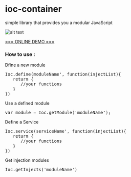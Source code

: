 # ioc-container
 simple library that provides you a modular JavaScript 
 
![alt text](http://s9.picofile.com/file/8328479284/ioc_container_view.jpg)


[=== ONLINE DEMO ===](http://htmlpreview.github.io/?https://github.com/abizebel/ioc-container/blob/master/index.html)

<h3>How to use :</h3>

<p>Dfine a new module</p> 
<pre>
Ioc.define(moduleName', function(injectList){
   return {
      //your functions
   }
})
</pre>

<p>Use a defined module</p> 
<pre>
var module = Ioc.getModule('moduleName');    
</pre>

<p>Define a Service</p> 
<pre>
Ioc.service(serviceName', function(injectList){
   return {
      //your functions
   }
})</pre>


<p>Get injection modules</p> 
<pre>
Ioc.getInjects('moduleName')
</pre>
